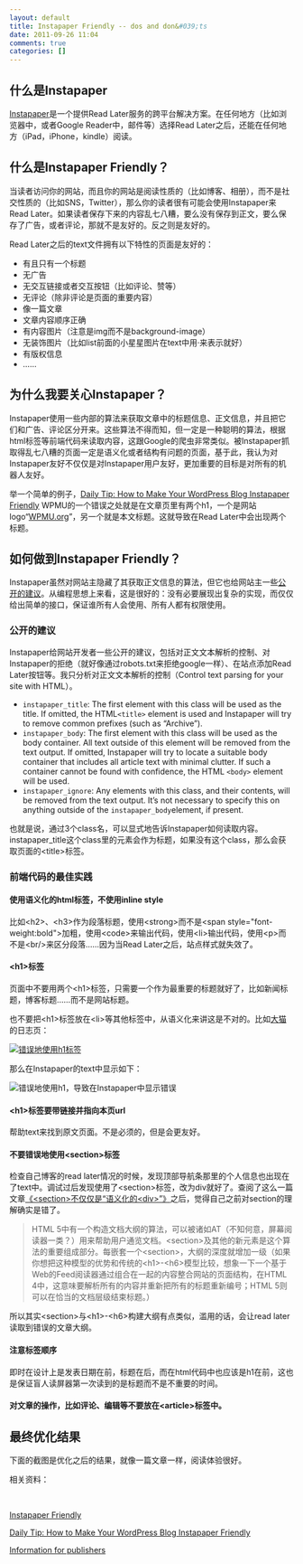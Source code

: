 ```yaml
---
layout: default
title: Instapaper Friendly -- dos and don&#039;ts
date: 2011-09-26 11:04
comments: true
categories: []
---
```

<h2>什么是Instapaper</h2>
<a href="http://www.instapaper.com/">Instapaper</a>是一个提供Read Later服务的跨平台解决方案。在任何地方（比如浏览器中，或者Google Reader中，邮件等）选择Read Later之后，还能在任何地方（iPad，iPhone，kindle）阅读。


<h2>什么是Instapaper Friendly？</h2>
当读者访问你的网站，而且你的网站是阅读性质的（比如博客、相册），而不是社交性质的（比如SNS，Twitter），那么你的读者很有可能会使用Instapaper来Read Later。如果读者保存下来的内容乱七八糟，要么没有保存到正文，要么保存了广告，或者评论，那就不是友好的。反之则是友好的。

Read Later之后的text文件拥有以下特性的页面是友好的：
<ul>
	<li>有且只有一个标题</li>
	<li>无广告</li>
	<li>无交互链接或者交互按钮（比如评论、赞等）</li>
	<li>无评论（除非评论是页面的重要内容）</li>
	<li>像一篇文章</li>
	<li>文章内容顺序正确</li>
	<li>有内容图片（注意是img而不是background-image）</li>
	<li>无装饰图片（比如list前面的小星星图片在text中用·来表示就好）</li>
	<li>有版权信息</li>
	<li>……</li>
</ul>
<h2>为什么我要关心Instapaper？</h2>
Instapaper使用一些内部的算法来获取文章中的标题信息、正文信息，并且把它们和广告、评论区分开来。这些算法不得而知，但一定是一种聪明的算法，根据html标签等前端代码来读取内容，这跟Google的爬虫非常类似。被Instapaper抓取得乱七八糟的页面一定是语义化或者结构有问题的页面，基于此，我认为对Instapaper友好不仅仅是对Instapaper用户友好，更加重要的目标是对所有的机器人友好。

举一个简单的例子，<a href="http://wpmu.org/daily-tip-how-to-make-your-wordpress-blog-instapaper-friendly/">Daily Tip: How to Make Your WordPress Blog Instapaper Friendly</a> WPMU的一个错误之处就是在文章页里有两个h1，一个是网站logo“<a href="http://www.wpmu.org/">WPMU.org</a>”，另一个就是本文标题。这就导致在Read Later中会出现两个标题。
<h2>如何做到Instapaper Friendly？</h2>
Instapaper虽然对网站主隐藏了其获取正文信息的算法，但它也给网站主一些<a href="http://www.instapaper.com/publishers">公开的建议</a>。从编程思想上来看，这是很好的：没有必要展现出复杂的实现，而仅仅给出简单的接口，保证谁所有人会使用、所有人都有权限使用。
<h3>公开的建议</h3>
Instapaper给网站开发者一些公开的建议，包括对正文文本解析的控制、对Instapaper的拒绝（就好像通过robots.txt来拒绝google一样）、在站点添加Read Later按钮等。我只分析对正文文本解析的控制（Control text parsing for your site with HTML）。
<ul>
	<li><code>instapaper_title</code>: The first element with this class will be used as the title. If omitted, the HTML<code>&lt;title&gt;</code> element is used and Instapaper will try to remove common prefixes (such as “Archive”).</li>
	<li><code>instapaper_body</code>: The first element with this class will be used as the body container. All text outside of this element will be removed from the text output. If omitted, Instapaper will try to locate a suitable body container that includes all article text with minimal clutter. If such a container cannot be found with confidence, the HTML <code>&lt;body&gt;</code> element will be used.</li>
	<li><code>instapaper_ignore</code>: Any elements with this class, and their contents, will be removed from the text output. It’s not necessary to specify this on anything outside of the <code>instapaper_body</code>element, if present.</li>
</ul>
也就是说，通过3个class名，可以显式地告诉Instapaper如何读取内容。instapaper_title这个class里的元素会作为标题，如果没有这个class，那么会获取页面的&lt;title&gt;标签。
<h3>前端代码的最佳实践</h3>
<h4>使用语义化的html标签，不使用inline style</h4>
比如&lt;h2&gt;、&lt;h3&gt;作为段落标题，使用&lt;strong&gt;而不是&lt;span style="font-weight:bold"&gt;加粗，使用&lt;code&gt;来输出代码，使用&lt;li&gt;输出代码，使用&lt;p&gt;而不是&lt;br/&gt;来区分段落……因为当Read Later之后，站点样式就失效了。
<h4>&lt;h1&gt;标签</h4>
页面中不要用两个&lt;h1&gt;标签，只需要一个作为最重要的标题就好了，比如新闻标题，博客标题……而不是网站标题。

也不要把&lt;h1&gt;标签放在&lt;li&gt;等其他标签中，从语义化来讲这是不对的。比如<a href="http://ooxx.me">大猫</a>的日志页：

<a href="http://ooxx.me/mybloglog-farewell.orz"><img class="aligncenter size-full wp-image-956" title="instapaper-2" src="http://yuguo.us/files/2011/09/instapaper-2.png" alt="错误地使用h1标签"   /></a>

那么在Instapaper的text中显示如下：

<img class="aligncenter size-full wp-image-957" title="instapaper-3" src="http://yuguo.us/files/2011/09/instapaper-3.png" alt="错误地使用h1，导致在Instapaper中显示错误"   />
<h4>&lt;h1&gt;标签要带链接并指向本页url</h4>
帮助text来找到原文页面。不是必须的，但是会更友好。
<h4>不要错误地使用&lt;section&gt;标签</h4>
检查自己博客的read later情况的时候，发现顶部导航条那里的个人信息也出现在了text中。调试过后发现使用了&lt;section&gt;标签，改为div就好了。查阅了这么一篇文章<a href="http://csspod.com/archives/section-is-not-just-a-semantic-div">《&lt;section&gt;不仅仅是“语义化的&lt;div&gt;”》</a>之后，觉得自己之前对section的理解确实是错了。
<blockquote>HTML 5中有一个构造文档大纲的算法，可以被诸如AT（不知何意，屏幕阅读器一类？）用来帮助用户通览文档。&lt;section&gt;及其他的新元素是这个算法的重要组成部分。每嵌套一个&lt;section&gt;，大纲的深度就增加一级（如果你想把这种模型的优势和传统的&lt;h1&gt;-&lt;h6&gt;模型比较，想象一下一个基于Web的Feed阅读器通过组合在一起的内容整合网站的页面结构，在HTML 4中，这意味要解析所有的内容并重新把所有的标题重新编号；HTML 5则可以在恰当的文档层级结束标题。）</blockquote>
所以其实&lt;section&gt;与&lt;h1&gt;-&lt;h6&gt;构建大纲有点类似，滥用的话，会让read later读取到错误的文章大纲。
<h4>注意标签顺序</h4>
即时在设计上是发表日期在前，标题在后，而在html代码中也应该是h1在前，这也是保证盲人读屏器第一次读到的是标题而不是不重要的时间。
<h4>对文章的操作，比如评论、编辑等不要放在&lt;article&gt;标签中。</h4>
<h2>最终优化结果</h2>
下面的截图是优化之后的结果，就像一篇文章一样，阅读体验很好。

<img class="aligncenter size-full wp-image-960" title="instapaper-5" src="http://yuguo.us/files/2011/09/instapaper-5.png" alt=""   />

相关资料：

&nbsp;

<a href="http://wordpress.org/extend/plugins/instapaper-friendly/">Instapaper Friendly</a>

<a href="http://wpmu.org/daily-tip-how-to-make-your-wordpress-blog-instapaper-friendly/">Daily Tip: How to Make Your WordPress Blog Instapaper Friendly</a>

<a href="http://www.instapaper.com/publishers">Information for publishers</a>
